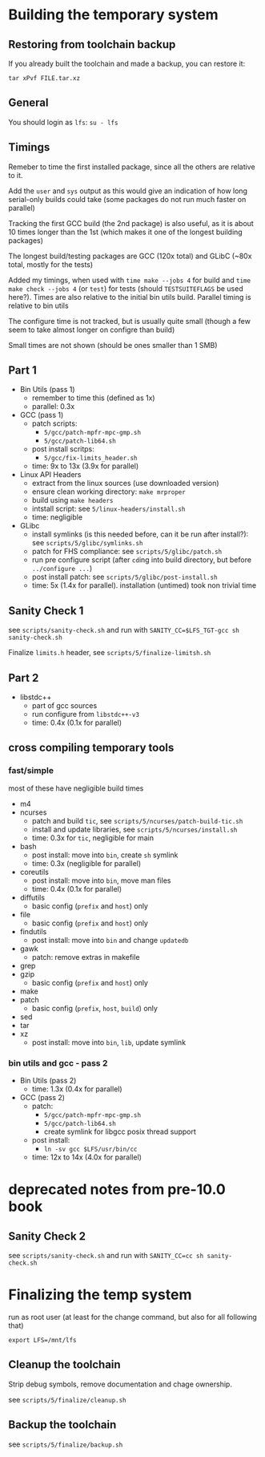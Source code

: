# Building the temporary system

## Restoring from toolchain backup

If you already built the toolchain and made a backup, you can restore it:

`tar xPvf FILE.tar.xz`

## General

You should login as `lfs`: `su - lfs`

## Timings

Remeber to time the first installed package, since all the others are relative to it.

Add the `user` and `sys` output as this would give an indication of how long serial-only builds could take (some packages do not run much faster on parallel)

Tracking the first GCC build (the 2nd package) is also useful, as it is about 10 times longer than the 1st (which makes
it one of the longest building packages)

The longest build/testing packages are GCC (120x total) and GLibC (~80x total, mostly for the tests)

Added my timings, when used with `time make --jobs 4` for build and `time make check --jobs 4` (or `test`) for
tests (should `TESTSUITEFLAGS` be used here?).
Times are also relative to the initial bin utils build. Parallel timing is relative to bin utils

The configure time is not tracked, but is usually quite small (though a few seem to take almost longer on configre than
build)

Small times are not shown (should be ones smaller than 1 SMB)

## Part 1

- Bin Utils (pass 1)
    - remember to time this (defined as 1x)
    - parallel: 0.3x
- GCC (pass 1)
    - patch scripts:
        - `5/gcc/patch-mpfr-mpc-gmp.sh`
        - `5/gcc/patch-lib64.sh`
    - post install scritps:
        - `5/gcc/fix-limits_header.sh`
    - time: 9x to 13x (3.9x for parallel)
- Linux API Headers
    - extract from the linux sources (use downloaded version)
    - ensure clean working directory: `make mrproper`
    - build using `make headers`
    - intstall script: see `5/linux-headers/install.sh`
    - time: negligible
- GLibc
    - install symlinks (is this needed before, can it be run after install?): see `scripts/5/glibc/symlinks.sh`
    - patch for FHS compliance: see `scripts/5/glibc/patch.sh`
    - run pre configure script (after `cd`ing into build directory, but before `../configure ...`)
    - post install patch: see `scripts/5/glibc/post-install.sh`
    - time: 5x (1.4x for parallel). installation (untimed) took non trivial time

## Sanity Check 1

see `scripts/sanity-check.sh` and run with `SANITY_CC=$LFS_TGT-gcc sh sanity-check.sh`

Finalize `limits.h` header, see `scripts/5/finalize-limitsh.sh`

## Part 2

- libstdc++
    - part of gcc sources
    - run configure from `libstdc++-v3`
    - time: 0.4x (0.1x for parallel)

## cross compiling temporary tools

### fast/simple

most of these have negligible build times

- m4
- ncurses
    - patch and build `tic`, see `scripts/5/ncurses/patch-build-tic.sh`
    - install and update libraries, see `scripts/5/ncurses/install.sh`
    - time: 0.3x for `tic`, negligible for main
- bash
    - post install: move into `bin`, create `sh` symlink
    - time: 0.3x (negligible for parallel)
- coreutils
    - post install: move into `bin`, move man files
    - time: 0.4x (0.1x for parallel)
- diffutils
    - basic config (`prefix` and `host`) only
- file
    - basic config (`prefix` and `host`) only
- findutils
    - post install: move into `bin` and change `updatedb`
- gawk
    - patch: remove extras in makefile
- grep
- gzip
    - basic config (`prefix` and `host`) only
- make
- patch
    - basic config (`prefix`, `host`, `build`) only
- sed
- tar
- xz
    - post install: move into `bin`, `lib`, update symlink

### bin utils and gcc - pass 2

- Bin Utils (pass 2)
    - time: 1.3x (0.4x for parallel)
- GCC (pass 2)
    - patch:
        - `5/gcc/patch-mpfr-mpc-gmp.sh`
        - `5/gcc/patch-lib64.sh`
        - create symlink for libgcc posix thread support
    - post install:
        - `ln -sv gcc $LFS/usr/bin/cc`
    - time: 12x to 14x (4.0x for parallel)

# deprecated notes from pre-10.0 book

## Sanity Check 2

see `scripts/sanity-check.sh` and run with `SANITY_CC=cc sh sanity-check.sh`

# Finalizing the temp system

run as root user (at least for the change command, but also for all following that)

`export LFS=/mnt/lfs`

## Cleanup the toolchain

Strip debug symbols, remove documentation and chage ownership.

see `scripts/5/finalize/cleanup.sh`

## Backup the toolchain

see `scripts/5/finalize/backup.sh`
